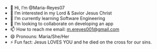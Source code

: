- 👋 Hi, I’m @Maria-Reyes07
- 👀 I’m interested in my Lord & Savior Jesus Christ
- 🌱 I’m currently learning Software Engineering
- 💞️ I’m looking to collaborate on developing an app
- 📫 How to reach me email: m.ereyes001@gmail.com
- 😄 Pronouns: Maria/She/Her
- ⚡ Fun fact: Jesus LOVES YOU and he died on the cross for our sins.

<!---
Maria-Reyes07/Maria-Reyes07 is a ✨ special ✨ repository because its `README.md` (this file) appears on your GitHub profile.
You can click the Preview link to take a look at your changes.
--->
